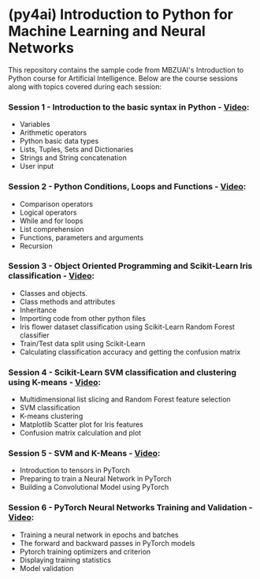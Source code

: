 # (py4ai) Introduction to Python for Machine Learning and Neural Networks 
This repository contains the sample code from MBZUAI's Introduction to Python course for Artificial Intelligence. Below are the course sessions along with topics covered during each session: 

### Session 1 - Introduction to the basic syntax in Python - [Video](https://web.microsoftstream.com/video/bed2da75-6773-438f-a36c-e6428a8348cc):
- Variables
- Arithmetic operators
- Python basic data types
- Lists, Tuples, Sets and Dictionaries
- Strings and String concatenation
- User input

### Session 2 - Python Conditions, Loops and Functions - [Video](https://web.microsoftstream.com/video/b2d9027b-c497-457b-ba08-5722b123fa69):
- Comparison operators
- Logical operators
- While and for loops
- List comprehension
- Functions, parameters and arguments
- Recursion

### Session 3 - Object Oriented Programming and Scikit-Learn Iris classification - [Video](https://web.microsoftstream.com/video/d7857075-4a1c-480d-af2e-2128f3b244fe):
- Classes and objects.
- Class methods and attributes
- Inheritance
- Importing code from other python files
- Iris flower dataset classification using Scikit-Learn Random Forest classifier
- Train/Test data split using Scikit-Learn
- Calculating classification accuracy and getting the confusion matrix

### Session 4 - Scikit-Learn SVM classification and clustering using K-means - [Video](https://web.microsoftstream.com/video/ce43fd0c-442a-4547-b28b-5391bc403a78):
- Multidimensional list slicing and Random Forest feature selection
- SVM classification
- K-means clustering
- Matplotlib Scatter plot for Iris features
- Confusion matrix calculation and plot

### Session 5 - SVM and K-Means - [Video](https://web.microsoftstream.com/video/41aabcd2-63a3-4f28-975a-26817efc370c):
- Introduction to tensors in PyTorch
- Preparing to train a Neural Network in PyTorch
- Building a Convolutional Model using PyTorch

### Session 6 - PyTorch Neural Networks Training and Validation - [Video](https://web.microsoftstream.com/video/d0311242-4186-4725-b242-d558634ca0c5):
- Training a neural network in epochs and batches
- The forward and backward passes in PyTorch models
- Pytorch training optimizers and criterion
- Displaying training statistics
- Model validation
